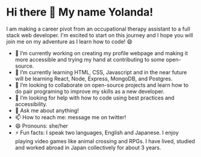 # Hi there 👋 My name Yolanda!

I am making a career pivot from an occupational therapy assistant to a full stack web developer. I'm excited to start on this journey and I hope you will join me on my adventure as I learn how to code! 😄


- 🔭 I’m currently working on creating my profile webpage and making it more accessible and trying my hand at contributing to some open-source.
- 🌱 I’m currently learning HTML, CSS, Javascript and in the near future will be learning React, Node, Express, MongoDB, and Postgres. 
- 👯 I’m looking to collaborate on open-source projects and learn how to do pair programing to improve my skills as a new developer. 
- 🤔 I’m looking for help with how to code using best practices and accessibility. 
- 💬 Ask me about anything!
- 📫 How to reach me: message me on twitter!
- 😄 Pronouns: she/her
- ⚡ Fun facts: I speak two languages, English and Japanese. I enjoy playing video games like animal crossing and RPGs.  I have lived, studied and worked abroad in Japan collectively for about 3 years.

<!--
**YolandaHaynes/YolandaHaynes** is a ✨ _special_ ✨ repository because its `README.md` (this file) appears on your GitHub profile.

<!--Here are some ideas to get you started:
